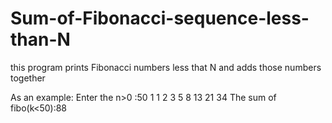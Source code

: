 # Sum-of-Fibonacci-sequence-less-than-N
this program prints Fibonacci numbers less that N and adds those numbers together

As an example:
Enter the n>0 :50
1
1
2
3
5
8
13
21
34
The sum of fibo(k<50):88

